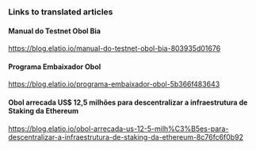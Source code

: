 ### Links to translated articles

#### Manual do Testnet Obol Bia <br>
https://blog.elatio.io/manual-do-testnet-obol-bia-803935d01676 <br>

#### Programa Embaixador Obol <br>
https://blog.elatio.io/programa-embaixador-obol-5b366f483643 <br> 

#### Obol arrecada US$ 12,5 milhões para descentralizar a infraestrutura de Staking da Ethereum <br>
https://blog.elatio.io/obol-arrecada-us-12-5-milh%C3%B5es-para-descentralizar-a-infraestrutura-de-staking-da-ethereum-8c76fc6f0b92

